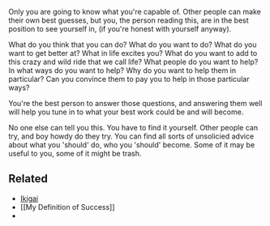 Only you are going to know what you're capable of. Other people can make their own best guesses, but you, the person reading this, are in the best position to see yourself in, (if you're honest with yourself anyway).

What do you think that you can do? What do you want to do? What do you want to get better at? What in life excites you? What do you want to add to this crazy and wild ride that we call life? What people do you want to help? In what ways do you want to help? Why do you want to help them in particular? Can you convince them to pay you to help in those particular ways?

You're the best person to answer those questions, and answering them well will help you tune in to what your best work could be and will become.

No one else can tell you this. You have to find it yourself. Other people can try, and boy howdy do they try. You can find all sorts of unsolicied advice about what you 'should' do, who you 'should' become. Some of it may be useful to you, some of it might be trash. 

Related
---
- [Ikigai](https://en.wikipedia.org/wiki/Ikigai)
- [[My Definition of Success]]
- 